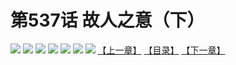 # 第537话 故人之意（下）
![](https://mhpic.xiaomingtaiji.net/comic/D/斗破苍穹拆分版/537话/1.jpg-zymk.middle.webp)
![](https://mhpic.xiaomingtaiji.net/comic/D/斗破苍穹拆分版/537话/2.jpg-zymk.middle.webp)
![](https://mhpic.xiaomingtaiji.net/comic/D/斗破苍穹拆分版/537话/3.jpg-zymk.middle.webp)
![](https://mhpic.xiaomingtaiji.net/comic/D/斗破苍穹拆分版/537话/4.jpg-zymk.middle.webp)
![](https://mhpic.xiaomingtaiji.net/comic/D/斗破苍穹拆分版/537话/5.jpg-zymk.middle.webp)
![](https://mhpic.xiaomingtaiji.net/comic/D/斗破苍穹拆分版/537话/6.jpg-zymk.middle.webp)
![](https://mhpic.xiaomingtaiji.net/comic/D/斗破苍穹拆分版/537话/7.jpg-zymk.middle.webp)
[【上一章】](./536.md)
[【目录】](./README.md)
[【下一章】](./538.md)
